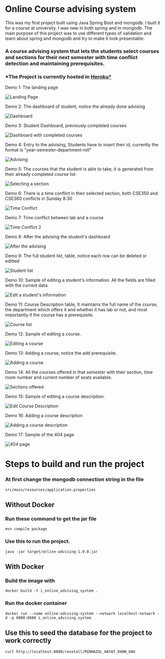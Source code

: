 # Online Course advising system

This was my first project built using Java Spring Boot and mongodb. I built it for a course at university. I was new in both spring and in mongodb. The main purpose of this project was to use different types of validation and learn about spring and mongodb and try to make it look presentable. 

### A course advising system that lets the students select courses and sections for their next semester with time conflict detection and maintaining prerequisites.

### *The Project is currently hosted in [Heroku*](https://online-advising-system.herokuapp.com/)

Demo 1: The landing page

![Landing Page](https://raw.githubusercontent.com/minhaz1217/Online-Advising-System/master/images/sc1.png)


Demo 2: The dashboard of student, notice the already done advising

![Dashboard](https://raw.githubusercontent.com/minhaz1217/Online-Advising-System/master/images/sc2.png)

Demo 3: Student Dashboard, previously completed courses

![Dashboard with completed courses](https://raw.githubusercontent.com/minhaz1217/Online-Advising-System/master/images/sc3.png)

Demo 4: Entry to the advising, Students have to insert their id, currently the format is "year-semester-department-roll"

![Advising](https://raw.githubusercontent.com/minhaz1217/Online-Advising-System/master/images/sc4.png)

Demo 5: The courses that the student is able to take, it is generated from their already completed course list

![Selecting a section](https://raw.githubusercontent.com/minhaz1217/Online-Advising-System/master/images/sc5.png)

Demo 6: There is a time conflict in their selected section, both CSE350 and CSE360 conflicts in Sunday 8:30

![Time Conflict](https://raw.githubusercontent.com/minhaz1217/Online-Advising-System/master/images/sc6.png)

Demo 7: Time conflict between lab and a course

![Time Conflict 2](https://raw.githubusercontent.com/minhaz1217/Online-Advising-System/master/images/sc7.png)

Demo 8: After the advising the student's dashboard

![After the advising](https://raw.githubusercontent.com/minhaz1217/Online-Advising-System/master/images/sc8.png)

Demo 9: The full student list, table, notice each row can be deleted or editted

![Student list](https://raw.githubusercontent.com/minhaz1217/Online-Advising-System/master/images/sc9.png)

Demo 10: Sample of editing a student's information. All the fields are filled with the current data.

![Edit a student's information](https://raw.githubusercontent.com/minhaz1217/Online-Advising-System/master/images/sc10.png)

Demo 11: Course Description table, It maintains the full name of the course, the department which offers it and whether it has lab or not, and most importantly if the course has a prerequisite.

![Course list](https://raw.githubusercontent.com/minhaz1217/Online-Advising-System/master/images/sc11.png)

Demo 12: Sample of editing a course.

![Editing a course](https://raw.githubusercontent.com/minhaz1217/Online-Advising-System/master/images/sc12.png)

Demo 13: Adding a course, notice the add prerequisite.

![Adding a course](https://raw.githubusercontent.com/minhaz1217/Online-Advising-System/master/images/sc13.png)

Demo 14: All the courses offered in that semester with their section, time room number and current number of seats available.

![Sections offered](https://raw.githubusercontent.com/minhaz1217/Online-Advising-System/master/images/sc15.png)

Demo 15: Sample of editing a course description.

![Edit Course Description](https://raw.githubusercontent.com/minhaz1217/Online-Advising-System/master/images/sc16.png)

Demo 16: Adding a course description

![Adding a course description](https://raw.githubusercontent.com/minhaz1217/Online-Advising-System/master/images/sc17.png)

Demo 17: Sample of the 404 page

![404 page](https://raw.githubusercontent.com/minhaz1217/Online-Advising-System/master/images/sc18.png)

# Steps to build and run the project

### At first change the mongodb connection string in the file
`src/main/resources/application.properties`

## Without Docker

### Run these command to get the jar file
`mvn compile package`

### Use this to run the project.
`java -jar target/online-advising-1.0.0.jar`

## With Docker

### Build the image with
`docker build -t i_online_advising_system .`

### Run the docker container
`docker run --name online-advising-system --network localhost-network -d -p 8080:8080 i_online_advising_system`


## Use this to seed the database for the project to work correctly
`curl http://localhost:8080/resetall/MINHAZUL_HAYAT_KHAN_EWU`